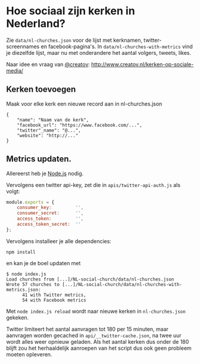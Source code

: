 # Hoe sociaal zijn kerken in Nederland?

Zie `data/nl-churches.json` voor de lijst met kerknamen, twitter-screennames en facebook-pagina's.
In `data/nl-churches-with-metrics` vind je diezelfde lijst, maar nu met onderandere het aantal volgers, tweets, likes.

Naar idee en vraag van <a href="https://twitter.com/creatov">@creatov</a>: http://www.creatov.nl/kerken-op-sociale-media/

## Kerken toevoegen

Maak voor elke kerk een nieuwe record aan in nl-churches.json
```
{
	"name": "Naam van de kerk",
	"facebook_url": "https://www.facebook.com/...",
	"twitter"_name": "@...",
	"website": "http://..."
}
```

## Metrics updaten.

Allereerst heb je [Node.js](http://nodejs.org/) nodig.

Vervolgens een twitter api-key, zet die in `apis/twitter-api-auth.js` als volgt:
```JavaScript
module.exports = {
    consumer_key:         '',
    consumer_secret:      '',
    access_token:         '',
    access_token_secret:  ''
};
```

Vervolgens installeer je alle dependencies:

```
npm install
```

en kan je de boel updaten met

```
$ node index.js
Load churches from [...]/NL-social-church/data/nl-churches.json
Wrote 57 churches to [...]/NL-social-church/data/nl-churches-with-metrics.json:
      41 with Twitter metrics,
      54 with Facebook metrics
```

Met `node index.js reload` wordt naar nieuwe kerken in `nl-churches.json` gekeken.

Twitter limiteert het aantal aanvragen tot 180 per 15 minuten, maar aanvragen worden gecached in `api/__twitter-cache.json`, na twee uur wordt alles weer opnieuw geladen. Als het aantal kerken dus onder de 180 blijft zou het herhaaldelijk aanroepen van het script dus ook geen probleem moeten opleveren.
